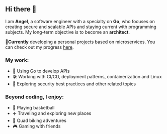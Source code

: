 ## Hi there 👋

I am **Angel**, a software engineer with a specialty on **Go**, who focuses on creating secure and scalable APIs and staying current with programming subjects. My long-term objective is to become an **architect**.

🔹**Currently** developing a personal projects based on microservices. You can check out my progress [here](https://github.com/dashboard-platform).

### My work:

- 🚀 Using Go to develop APIs
- 🛠️ Working with CI/CD, deployment patterns, containerization and Linux
- 🔏 Exploring security best practices and other related topics


### Beyond coding, I enjoy:
- 🏀 Playing basketball
- ✈️ Traveling and exploring new places
- 🚵 Quad biking adventures
- :video_game: Gaming with friends



  
<!--
**angellllk/angellllk** is a ✨ _special_ ✨ repository because its `README.md` (this file) appears on your GitHub profile.

Here are some ideas to get you started:

- 🔭 I’m currently working on ...
- 🌱 I’m currently learning ...
- 👯 I’m looking to collaborate on ...
- 🤔 I’m looking for help with ...
- 💬 Ask me about ...
- 📫 How to reach me: ...
- 😄 Pronouns: ...
- ⚡ Fun fact: ...
-->
